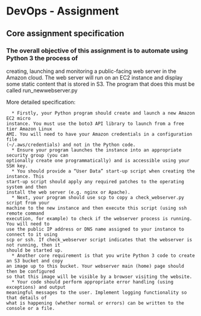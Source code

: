 # DevOps - Assignment

## Core assignment specification

### The overall objective of this assignment is to automate using Python 3 the process of
creating, launching and monitoring a public-facing web server in the Amazon cloud. The web
server will run on an EC2 instance and display some static content that is stored in S3. The
program that does this must be called run_newwebserver.py

More detailed specification:

	  * Firstly, your Python program should create and launch a new Amazon EC2 micro
	instance. You must use the boto3 API library to launch from a free tier Amazon Linux
	AMI. You will need to have your Amazon credentials in a configuration file
	(~/.aws/credentials) and not in the Python code.
	  * Ensure your program launches the instance into an appropriate security group (you can
	optionally create one programmatically) and is accessible using your SSH key.
	  * You should provide a “User Data” start-up script when creating the instance. This
	start-up script should apply any required patches to the operating system and then
	install the web server (e.g. nginx or Apache).
	  * Next, your program should use scp to copy a check_webserver.py script from your
	machine to the new instance and then execute this script (using ssh remote command
	execution, for example) to check if the webserver process is running. You will need to
	use the public IP address or DNS name assigned to your instance to connect to it using
	scp or ssh. If check_webserver script indicates that the webserver is not running, then it
	should be started up.
	  * Another core requirement is that you write Python 3 code to create an S3 bucket and copy
	an image up to this bucket. Your webserver main (home) page should then be configured
	so that this image will be visible by a browser visiting the website.
	  * Your code should perform appropriate error handling (using exceptions) and output
	meaningful messages to the user. Implement logging functionality so that details of
	what is happening (whether normal or errors) can be written to the console or a file.